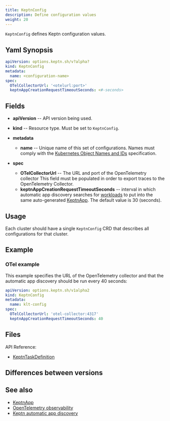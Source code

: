 ```yaml
---
title: KeptnConfig
description: Define configuration values
weight: 20
---
```


`KeptnConfig` defines Keptn configuration values.

## Yaml Synopsis

```yaml
apiVersion: options.keptn.sh/v?alpha?
kind: KeptnConfig
metadata:
  name: <configuration-name>
spec:
  OTelCollectorUrl: '<otelurl:port>'
  keptnAppCreationRequestTimeoutSeconds: <#-seconds>
```

## Fields

* **apiVersion** -- API version being used.
* **kind** -- Resource type.
   Must be set to `KeptnConfig`.

* **metadata**
  * **name** -- Unique name of this set of configurations.
    Names must comply with the
    [Kubernetes Object Names and IDs](https://kubernetes.io/docs/concepts/overview/working-with-objects/names/#dns-subdomain-names)
    specification.

* **spec**
  * **OTelCollectorUrl** -- The URL and port of the OpenTelemetry collector
    This field must be populated
    in order to export traces to the OpenTelemetry Collector.
  * **keptnAppCreationRequestTimeoutSeconds** --
    interval in which automatic app discovery searches for [workloads](https://kubernetes.io/docs/concepts/workloads/)
    to put into the same auto-generated [KeptnApp](app.md).
    The default value is 30 (seconds).

## Usage

Each cluster should have a single `KeptnConfig` CRD
that describes all configurations for that cluster.

## Example

### OTel example

This example specifies the URL of the OpenTelemetry collector
and that the automatic app discovery should be run every 40 seconds:

```yaml
apiVersion: options.keptn.sh/v1alpha2
kind: KeptnConfig
metadata:
  name: klt-config
spec:
  OTelCollectorUrl: 'otel-collector:4317'
  keptnAppCreationRequestTimeoutSeconds: 40
```

## Files

API Reference:

* [KeptnTaskDefinition](../crd-ref/lifecycle/v1alpha3/_index.md#keptntaskdefinition)

## Differences between versions

## See also

* [KeptnApp](../yaml-crd-ref/app.md)
* [OpenTelemetry observability](../implementing/otel.md)
* [Keptn automatic app discovery](../implementing/integrate/_index.md/#use-keptn-automatic-app-discovery)
